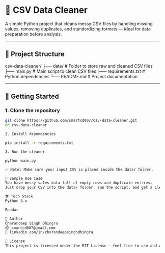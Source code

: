 # 🧹 CSV Data Cleaner

A simple Python project that cleans messy CSV files by handling missing values, removing duplicates, and standardizing formats — ideal for data preparation before analysis.

---

## 📂 Project Structure

csv-data-cleaner/
├── data/ # Folder to store raw and cleaned CSV files
├── main.py # Main script to clean CSV files
├── requirements.txt # Python dependencies
└── README.md # Project documentation

---

## 🚀 Getting Started

### 1. Clone the repository

```bash
git clone https://github.com/smartcd007/csv-data-cleaner.git
cd csv-data-cleaner

2. Install dependencies

pip install -r requirements.txt

3. Run the cleaner

python main.py

✅ Note: Make sure your input CSV is placed inside the data/ folder.

🧪 Sample Use Case
You have messy sales data full of empty rows and duplicate entries.
Just drop your CSV into the data/ folder, run the script, and get a clean version ready for analysis.

🛠️ Tech Stack
Python 3.x

Pandas

👤 Author
Charandeep Singh Dhingra
📫 smartcd007@gmail.com
🔗 linkedin.com/in/charandeepsinghdhingra

📄 License
This project is licensed under the MIT License — feel free to use and adapt it.
